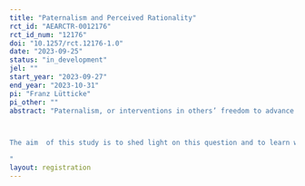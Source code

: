 ```yaml
---
title: "Paternalism and Perceived Rationality"
rct_id: "AEARCTR-0012176"
rct_id_num: "12176"
doi: "10.1257/rct.12176-1.0"
date: "2023-09-25"
status: "in_development"
jel: ""
start_year: "2023-09-27"
end_year: "2023-10-31"
pi: "Franz Lütticke"
pi_other: ""
abstract: "Paternalism, or interventions in others’ freedom to advance their own welfare, is at the center of a long-standing debate in philosophy, politics, medicine, and other fields. Recently, researchers started to experimentally investigate when and why individuals are willing to intervene in others’ autonomy. A so far largely unexplored area in this line of research concerns the question of whether the willingness to intervene in others’ freedom depends on the personal traits and characteristics of the decision maker.

The aim  of this study is to shed light on this question and to learn whether and in what circumstances individuals act paternalistically, depending on the (perceived) rationality of decision-makers. We design a controlled online experiment to study our research questions.
"
layout: registration
---
```


